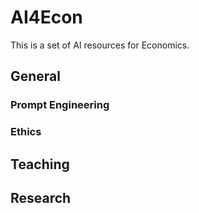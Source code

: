 # AI4Econ

This is a set of AI resources for Economics.



## General

### Prompt Engineering


### Ethics



## Teaching




## Research
